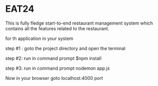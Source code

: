 # EAT24

This is fully fledge start-to-end restaurant management system which contains all the features related to the restaurant.

for th application in your system 

step #1 :
goto the project directory and open the terminal

step #2:
run in command prompt
$npm install

step #3:
run in command prompt
nodemon app.js

Now in your browser goto localhost:4000 port